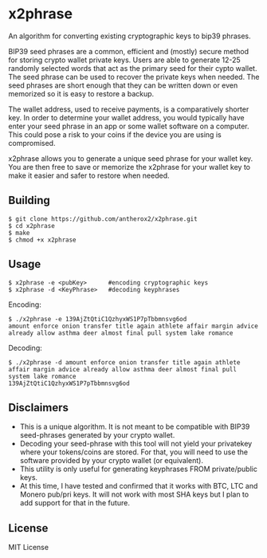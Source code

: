 # x2phrase

An algorithm for converting existing cryptographic keys to bip39 phrases.

BIP39 seed phrases are a common, efficient and (mostly) secure method for storing crypto wallet private keys. Users are able to generate 12-25 randomly selected words that act as the primary seed for their cypto wallet. The seed phrase can be used to recover the private keys when needed. The seed phrases are short enough that they can be written down or even memorized so it is easy to restore a backup.

The wallet address, used to receive payments, is a comparatively shorter key. In order to determine your wallet address, you would typically have enter your seed phrase in an app or some wallet software on a computer. This could pose a risk to your coins if the device you are using is compromised. 

x2phrase allows you to generate a unique seed phrase for your wallet key. You are then free to save or memorize the x2phrase for your wallet key to make it easier and safer to restore when needed.

## Building
    $ git clone https://github.com/antherox2/x2phrase.git
    $ cd x2phrase
    $ make
    $ chmod +x x2phrase

## Usage

    $ x2phrase -e <pubKey>      #encoding cryptographic keys
    $ x2phrase -d <KeyPhrase>   #decoding keyphrases


Encoding:

    $ ./x2phrase -e 139AjZtQtiC1QzhyxWS1P7pTbbmnsvg6od
    amount enforce onion transfer title again athlete affair margin advice already allow asthma deer almost final pull system lake romance


Decoding:

    $ ./x2phrase -d amount enforce onion transfer title again athlete affair margin advice already allow asthma deer almost final pull system lake romance
    139AjZtQtiC1QzhyxWS1P7pTbbmnsvg6od

## Disclaimers
* This is a unique algorithm. It is not meant to be compatible with BIP39 seed-phrases generated by your crypto wallet.
* Decoding your seed-phrase with this tool will not yield your privatekey where your tokens/coins are stored. For that, you will need to use the software provided by your crypto wallet (or equivalent).
* This utility is only useful for generating keyphrases FROM private/public keys.
* At this time, I have tested and confirmed that it works with BTC, LTC and Monero pub/pri keys. It will not work with most SHA keys but I plan to add support for that in the future.



## License
MIT License
